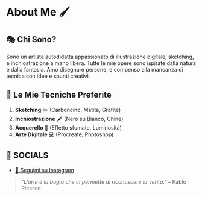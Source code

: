 # About Me 🖌️

## 🎭 Chi Sono?
Sono un artista autodidatta appassionato di illustrazione digitale, sketching, e inchiostrazione a mano libera.
Tutte le mie opere sono ispirate dalla natura e dalla fantasia. Amo disegnare persone, e compenso alla mancanza di tecnica con idee e spunti creativi. 

## 📌 Le Mie Tecniche Preferite
1. **Sketching** ✏️ (Carboncino, Matita, Grafite)
2. **Inchiostrazione** 🖋️ (Nero su Bianco, Chine)
3. **Acquerello** 🎨 (Effetto sfumato, Luminosità)
4. **Arte Digitale** 💻 (Procreate, Photoshop)

## 🔗 SOCIALS
- [📸 Seguimi su Instagram](https://www.instagram.com/fabertellot/)



> *"L'arte è la bugia che ci permette di riconoscere la verità."* – Pablo Picasso


